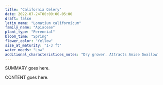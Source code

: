 ```yaml
---
title: "California Celery"
date: 2022-07-24T00:00:00-05:00
draft: false
latin_name: "Lomatium californicum"
family_name: "Apiaceae"
plant_type: "Perennial"
bloom_time: "Spring"
flower_color: "Yellow"
size_at_maturity: "1-3 ft"
water_needs: "Low"
additional_characteristices_notes: "Dry grower. Attracts Anise Swallowtail (Papilio Zelicaon) butterfly."
---
```


SUMMARY goes here.

<!--more-->

CONTENT goes here.